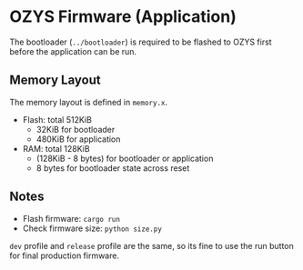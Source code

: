 # OZYS Firmware (Application)

The bootloader (`../bootloader`) is required to be flashed to OZYS first before the application can be run.

## Memory Layout

The memory layout is defined in `memory.x`.

- Flash: total 512KiB
  - 32KiB for bootloader
  - 480KiB for application
- RAM: total 128KiB
  - (128KiB - 8 bytes) for bootloader or application
  - 8 bytes for bootloader state across reset

## Notes

- Flash firmware: `cargo run`
- Check firmware size: `python size.py`

`dev` profile and `release` profile are the same, so its fine to use the run button for final production firmware.
